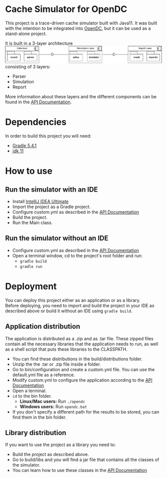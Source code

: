 # Cache Simulator for OpenDC
<!---  ![BRANCH](https://gitlab.ewi.tudelft.nl/cse2000-software-project/2019-2020-q4/cluster-12/opendc/opendc/badges/master/coverage.svg) --->

This project is a trace-driven cache simulator built with Java11. It was built with the intention to be integrated into [OpenDC](https://opendc.org/), but it can be used as a stand-alone project.
 
It is built in a 3-layer architecture
![architecture](images/architecture.png)
consisting of 3 layers:
- Parser
- Simulation
- Report  

More information about these layers and the different components can be found in the  [API Documentation](documentation/api_documentation).

# Dependencies
In order to build this project you will need:
- [Gradle 5.4.1](https://gradle.org/releases/)
- [jdk 11](https://www.oracle.com/java/technologies/javase-jdk11-downloads.html)

# How to use 

## Run the simulator with an IDE
- Install [IntelliJ IDEA Ultimate](https://www.jetbrains.com/idea/)
- Import the project as a Gradle project.
- Configure custom.yml as described in the [API Documentation](documentation/api_documentation)
- Build the project.
- Run the Main class.  

## Run the simulator without an IDE
* Configure custom.yml as described in the [API Documentation](documentation/api_documentation)
* Open a terminal window, cd to the project's root folder and run: 
  - ``` gradle build ```
  - ``` gradle run ```
  
# Deployment
You can deploy this project either as an application or as a library.  
Before deploying, you need to import and build the project in your IDE as described above or build it without an IDE using ``` gradle build ```. 
 
## Application distribution
The application is distributed as a .zip and as .tar file. These zipped files contain all the necessary libraries that the application needs to run, as well as a shell script that puts these libraries to the CLASSPATH. 
- You can find these distributions in the build/distributions folder.  
- Unzip the the .tar or .zip file inside a folder.
- Go to bin/configuration and create a custom.yml file. You can use the default.yml file as a reference.
- Modify custom.yml to configure the application according to the [API Documentation](documentation/api_documentation)
- Open a terminal.
- ```cd``` to the bin folder.
  - **Linux/Mac users:** Run ```./opendc```
  - **Windows users:** Run ```opendc.bat```
- If you don't specify a different path for the results to be stored, you can find them in the bin folder.

## Library distribution
If you want to use the project as a library you need to:
- Build the project as described above.
- Go to build/libs and you will find a jar file that contains all the classes of the simulator. 
- You can learn how to use these classes in the [API Documentation](documentation/api_documentation) 
